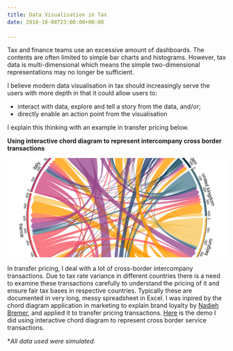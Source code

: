 ```yaml
---
title: Data Visualisation in Tax
date: 2018-10-08T23:00:00+00:00

---
```

Tax and finance teams use an excessive amount of dashboards. The contents are often limited to simple bar charts and histograms. However, tax data is multi-dimensional which means the simple two-dimensional representations may no longer be sufficient.

I believe modern data visualisation in tax should increasingly serve the users with more depth in that it could allow users to:

* interact with data, explore and tell a story from the data, and/or;
* directly enable an action point from the visualisation

I explain this thinking with an example in transfer pricing below.

**Using interactive chord diagram to represent intercompany cross border transactions**

![](/uploads/chord-diagram.png)

In transfer pricing, I deal with a lot of cross-border intercompany transactions. Due to tax rate variance in different countries there is a need to examine these transactions carefully to understand the pricing of it and ensure fair tax bases in respective countries. Typically these are documented in very long, messy spreadsheet in Excel. I was inpired by the chord diagram application in marketing to explain brand loyalty by [Nadieh Bremer](https://twitter.com/NadiehBremer), and applied it to transfer pricing transactions. [Here](http://htmlpreview.github.io/?https://github.com/bobbleoxs/dataviz_internl_trans/blob/master/IntlTransViz/ddb.html) is the demo I did using interactive chord diagram to represent cross border service transactions.

\*_All data used were simulated._